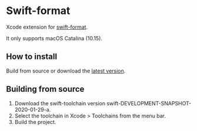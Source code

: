 # Swift-format
Xcode extension for [swift-format](https://github.com/apple/swift-format).

It only supports macOS Catalina (10.15).

## How to install
Build from source or download the [latest version](https://github.com/kuglee/Swift-format/releases/latest).
 
## Building from source
1. Download the swift-toolchain version swift-DEVELOPMENT-SNAPSHOT-2020-01-29-a.
2. Select the toolchain in Xcode > Toolchains from the menu bar.
2. Build the project.
